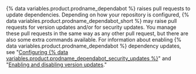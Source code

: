 {% data variables.product.prodname_dependabot %} raises pull requests to update dependencies. Depending on how your repository is configured, {% data variables.product.prodname_dependabot_short %} may raise pull requests for version updates and/or for security updates. You manage these pull requests in the same way as any other pull request, but there are also some extra commands available. For information about enabling {% data variables.product.prodname_dependabot %} dependency updates, see "[Configuring {% data variables.product.prodname_dependabot_security_updates %}](/github/managing-security-vulnerabilities/configuring-github-dependabot-security-updates)" and "[Enabling and disabling version updates](/github/administering-a-repository/enabling-and-disabling-version-updates)."